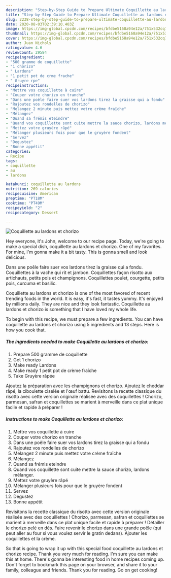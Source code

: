 ```yaml
---
description: "Step-by-Step Guide to Prepare Ultimate Coquillette au lardons et chorizo"
title: "Step-by-Step Guide to Prepare Ultimate Coquillette au lardons et chorizo"
slug: 2238-step-by-step-guide-to-prepare-ultimate-coquillette-au-lardons-et-chorizo
date: 2020-08-03T02:39:10.403Z
image: https://img-global.cpcdn.com/recipes/bfdbe5168a94e12a/751x532cq70/coquillette-au-lardons-et-chorizo-photo-principale-de-la-recette.jpg
thumbnail: https://img-global.cpcdn.com/recipes/bfdbe5168a94e12a/751x532cq70/coquillette-au-lardons-et-chorizo-photo-principale-de-la-recette.jpg
cover: https://img-global.cpcdn.com/recipes/bfdbe5168a94e12a/751x532cq70/coquillette-au-lardons-et-chorizo-photo-principale-de-la-recette.jpg
author: Juan Nichols
ratingvalue: 4.6
reviewcount: 29584
recipeingredient:
- "500 gramme de coquillette"
- "1 chorizo"
- " Lardons"
- "1 petit pot de crme frache"
- " Gruyre rpe"
recipeinstructions:
- "Mettre vos coquillette à cuire"
- "Couper votre chorizo en tranche"
- "Dans une poêle faire suer vos lardons tirez la graisse qui a fondu"
- "Rajoutez vos rondelles de chorizo"
- "Melangez 2 minute puis mettez votre crème fraîche"
- "Mélangez"
- "Quand sa frémis eteindre"
- "Quand vos coquillette sont cuite mettre la sauce chorizo, lardons mélanger."
- "Mettez votre gruyère râpé"
- "Mélanger plusieurs fois pour que le gruyère fondent"
- "Servez"
- "Degustez"
- "Bonne appétit"
categories:
- Recipe
tags:
- coquillette
- au
- lardons

katakunci: coquillette au lardons 
nutrition: 269 calories
recipecuisine: American
preptime: "PT18M"
cooktime: "PT49M"
recipeyield: "2"
recipecategory: Dessert

---
```



![Coquillette au lardons et chorizo](https://img-global.cpcdn.com/recipes/bfdbe5168a94e12a/751x532cq70/coquillette-au-lardons-et-chorizo-photo-principale-de-la-recette.jpg)

Hey everyone, it's John, welcome to our recipe page. Today, we're going to make a special dish, coquillette au lardons et chorizo. One of my favorites. For mine, I'm gonna make it a bit tasty. This is gonna smell and look delicious.

Dans une poêle faire suer vos lardons tirez la graisse qui a fondu. Coquillettes à la vache qui rit et jambon. Coquillettes façon risotto aux artichauts, petits pois et champignons. Coquillettes poulet, courgette, petits pois, curcuma et basilic.

Coquillette au lardons et chorizo is one of the most favored of recent trending foods in the world. It is easy, it's fast, it tastes yummy. It's enjoyed by millions daily. They are nice and they look fantastic. Coquillette au lardons et chorizo is something that I have loved my whole life.


To begin with this recipe, we must prepare a few ingredients. You can have coquillette au lardons et chorizo using 5 ingredients and 13 steps. Here is how you cook that.

<!--inarticleads1-->

##### The ingredients needed to make Coquillette au lardons et chorizo:

1. Prepare 500 gramme de coquillette
1. Get 1 chorizo
1. Make ready  Lardons
1. Make ready 1 petit pot de crème fraîche
1. Take  Gruyère râpée


Ajoutez la préparation avec les champignons et chorizo. Ajoutez le cheddar râpé, la ciboulette ciselée et l&#39;œuf battu. Revisitons la recette classique du risotto avec cette version originale réalisée avec des coquillettes ! Chorizo, parmesan, safran et coquillettes se marient à merveille dans ce plat unique facile et rapide à préparer ! 

<!--inarticleads2-->

##### Instructions to make Coquillette au lardons et chorizo:

1. Mettre vos coquillette à cuire
1. Couper votre chorizo en tranche
1. Dans une poêle faire suer vos lardons tirez la graisse qui a fondu
1. Rajoutez vos rondelles de chorizo
1. Melangez 2 minute puis mettez votre crème fraîche
1. Mélangez
1. Quand sa frémis eteindre
1. Quand vos coquillette sont cuite mettre la sauce chorizo, lardons mélanger.
1. Mettez votre gruyère râpé
1. Mélanger plusieurs fois pour que le gruyère fondent
1. Servez
1. Degustez
1. Bonne appétit


Revisitons la recette classique du risotto avec cette version originale réalisée avec des coquillettes ! Chorizo, parmesan, safran et coquillettes se marient à merveille dans ce plat unique facile et rapide à préparer ! Détailler le chorizo pelé en dés. Faire revenir le chorizo dans une grande poêle (qui peut aller au four si vous voulez servir le gratin dedans). Ajouter les coquillettes et la crème. 

So that is going to wrap it up with this special food coquillette au lardons et chorizo recipe. Thank you very much for reading. I'm sure you can make this at home. There's gonna be interesting food in home recipes coming up. Don't forget to bookmark this page on your browser, and share it to your family, colleague and friends. Thank you for reading. Go on get cooking!
